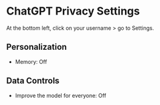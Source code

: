 # ChatGPT Privacy Settings

At the bottom left, click on your username > go to Settings.



## Personalization
- Memory: Off



## Data Controls
- Improve the model for everyone: Off
